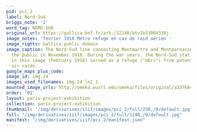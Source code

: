 ```yaml
---
pid: pci_2
label: Nord-Sud
briggs_note: '2'
word_tag: NORD-SUD
original_url: https://gallica.bnf.fr/ark:/12148/btv1b53004338j
image_notes: 'février 1918 Métro refuge en cas de raid aérien '
image_rights: Gallica public domain
image_caption: The Nord-Sud line connecting Montmartre and Montparnasse opened to
  the public in November 1910. During the war years, the Nord-Sud station pictured
  in this image (February 1918) served as a refuge ("abri") from potential German
  air raids.
google_maps_plus_code: 
image_id: img.24
images_used_filenames: img.24_ln2_1
mounted_image_urls: http://omeka.wustl.edu/omeka/files/original/a33768479dd2afa93953d9416d835ac7.png
order: '01'
layout: paris-project-exhibition
collection: paris-project-exhibition
thumbnail: "/img/derivatives/iiif/images/pci_2/full/250,/0/default.jpg"
full: "/img/derivatives/iiif/images/pci_2/full/1140,/0/default.jpg"
manifest: "/img/derivatives/iiif/pci_2/manifest.json"
---
```

